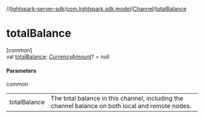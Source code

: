 //[lightspark-server-sdk](../../../index.md)/[com.lightspark.sdk.model](../index.md)/[Channel](index.md)/[totalBalance](total-balance.md)

# totalBalance

[common]\
val [totalBalance](total-balance.md): [CurrencyAmount](../-currency-amount/index.md)? = null

#### Parameters

common

| | |
|---|---|
| totalBalance | The total balance in this channel, including the channel balance on both local and remote nodes. |
